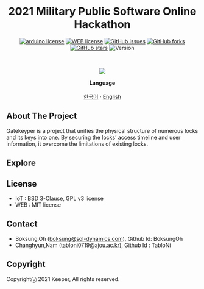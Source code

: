 <!-- PROJECT LOGO -->
<p align="center">
   <br />
   <h1 align="center">2021 Military Public Software Online Hackathon</h1><p align = "center">
<a href="https://github.com/osamhack2021/IoT_GateKeyPer_Keeper/blob/master/LICENSE"><img alt="arduino license" src="https://img.shields.io/badge/license-BSD--3--Clause%7CGPL--v3-green?style=for-the-badge&logo=Arduino"></a><a>    </a><a href="https://github.com/osamhack2021/IoT_GateKeyPer_Keeper/blob/master/LICENSE"><img alt="WEB license" src="https://img.shields.io/badge/license-MIT-green?style=for-the-badge&logo=HTML5"></a><a>    </a><a href="https://github.com/osamhack2021/IoT_GateKeyPer_Keeper/issues"><img alt="GitHub issues" src="https://img.shields.io/github/issues/osamhack2021/IoT_GateKeyPer_Keeper?style=for-the-badge"></a><a>    </a><a href="https://github.com/osamhack2021/IoT_GateKeyPer_Keeper/network"><img alt="GitHub forks" src="https://img.shields.io/github/forks/osamhack2021/IoT_GateKeyPer_Keeper?style=for-the-badge"></a><a>    </a><a href="https://github.com/osamhack2021/IoT_GateKeyPer_Keeper/stargazers"><img alt="GitHub stars" src="https://img.shields.io/github/stars/osamhack2021/IoT_GateKeyPer_Keeper?style=for-the-badge"></a><a>    </a><a><img alt="Version" src="https://img.shields.io/badge/ver-v1.0.0-orange?style=for-the-badge"></a></p>
    <br /><p align="center">
 <img  src="https://user-images.githubusercontent.com/41943811/137887963-32aaa0e8-362a-4bf9-a831-e68cf831741f.jpg"/>
   
  </p>
  <p align="center">
 <strong>Language</strong>
    <br />
    <br />
    <a href="https://github.com/osamhack2021/IoT_GateKeyPer_Keeper/blob/master/readme-kor.md">한국어</a>
     ·
<a href="https://github.com/osamhack2021/IoT_GateKeyPer_Keeper/blob/master/readme-eng.md">English</a>
  </p>
</p>

<!-- ABOUT THE PROJECT -->

## About The Project

Gatekeyper is a project that unifies the physical structure of numerous locks and its keys into one. By securing the locks’ access timeline and user information, it overcome the limitations of existing locks. 

<!-- Explore -->

## Explore

<!--

https://bit.ly/gatekeyper_notion
https://bit.ly/gatekeyper_gitbook
https://bit.ly/gatekeyper_github
https://bit.ly/gatekeyper_prototype

과 같이 줄임 링크도 있음. 국방부 상에서 bit.ly를 막기 때문에 혹시나 하여 원본 링크로 제출-->
<!--
- #### [**Gitbook**](https://osam-gatekeyper.gitbook.io/gatekeyper/) for documentation

- #### [**_Notion_**](https://muddy-allosaurus-08e.notion.site/Gatekeyper-402bd2fad2244c1cb129c479f8ef488a) for collaboration
- #### [**_Landing Page_**](https://gatekeyper.github.io/) Page for client
-->
<!-- LICENSE -->

## License

- IoT : BSD 3-Clause, GPL v3 license
- WEB : MIT license

<!-- CONTACT -->

## Contact

- Boksung,Oh (boksung@sol-dynamics.com), Github Id: BoksungOh
- Changhyun,Nam (tabloni0719@ajou.ac.kr), Github Id : TabloNi
<!-- Copyright -->

## Copyright

Copyrightⓒ 2021 Keeper, All rights reserved.


